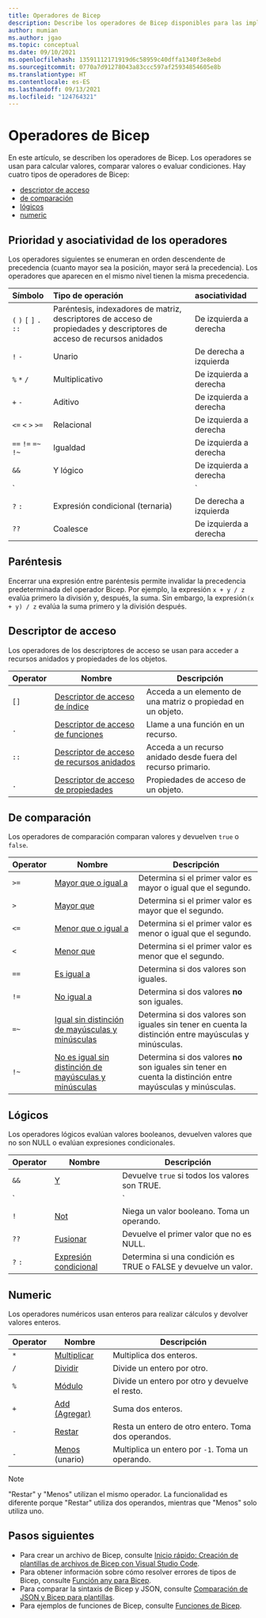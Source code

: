 ```yaml
---
title: Operadores de Bicep
description: Describe los operadores de Bicep disponibles para las implementaciones de Azure Resource Manager.
author: mumian
ms.author: jgao
ms.topic: conceptual
ms.date: 09/10/2021
ms.openlocfilehash: 13591112171919d6c58959c40dffa1340f3e8ebd
ms.sourcegitcommit: 0770a7d91278043a83ccc597af25934854605e8b
ms.translationtype: HT
ms.contentlocale: es-ES
ms.lasthandoff: 09/13/2021
ms.locfileid: "124764321"
---
```

# <a name="bicep-operators"></a>Operadores de Bicep

En este artículo, se describen los operadores de Bicep. Los operadores se usan para calcular valores, comparar valores o evaluar condiciones. Hay cuatro tipos de operadores de Bicep:

- [descriptor de acceso](#accessor)
- [de comparación](#comparison)
- [lógicos](#logical)
- [numeric](#numeric)

## <a name="operator-precedence-and-associativity"></a>Prioridad y asociatividad de los operadores

Los operadores siguientes se enumeran en orden descendente de precedencia (cuanto mayor sea la posición, mayor será la precedencia). Los operadores que aparecen en el mismo nivel tienen la misma precedencia.

| Símbolo | Tipo de operación | asociatividad |
|:-|:-|:-|
| `(` `)` `[` `]` `.` `::` | Paréntesis, indexadores de matriz, descriptores de acceso de propiedades y descriptores de acceso de recursos anidados  | De izquierda a derecha |
| `!` `-` | Unario | De derecha a izquierda |
| `%` `*` `/` | Multiplicativo | De izquierda a derecha |
| `+` `-` | Aditivo | De izquierda a derecha |
| `<=` `<` `>` `>=` | Relacional | De izquierda a derecha |
| `==` `!=` `=~` `!~` | Igualdad | De izquierda a derecha |
| `&&` | Y lógico | De izquierda a derecha |
| `||` | O lógico | De izquierda a derecha |
| `?` `:` | Expresión condicional (ternaria) | De derecha a izquierda
| `??` | Coalesce | De izquierda a derecha

## <a name="parentheses"></a>Paréntesis

Encerrar una expresión entre paréntesis permite invalidar la precedencia predeterminada del operador Bicep. Por ejemplo, la expresión `x + y / z` evalúa primero la división y, después, la suma. Sin embargo, la expresión`(x + y) / z` evalúa la suma primero y la división después.

## <a name="accessor"></a>Descriptor de acceso

Los operadores de los descriptores de acceso se usan para acceder a recursos anidados y propiedades de los objetos.

| Operator | Nombre | Descripción |
| ---- | ---- | ---- |
| `[]` | [Descriptor de acceso de índice](./operators-access.md#index-accessor) | Acceda a un elemento de una matriz o propiedad en un objeto. |
| `.` | [Descriptor de acceso de funciones](./operators-access.md#function-accessor) | Llame a una función en un recurso. |
| `::` | [Descriptor de acceso de recursos anidados](./operators-access.md#nested-resource-accessor) | Acceda a un recurso anidado desde fuera del recurso primario. |
| `.` | [Descriptor de acceso de propiedades](./operators-access.md#property-accessor) | Propiedades de acceso de un objeto. |

## <a name="comparison"></a>De comparación

Los operadores de comparación comparan valores y devuelven `true` o `false`.

| Operator | Nombre | Descripción |
| ---- | ---- | ---- |
| `>=` | [Mayor que o igual a](./operators-comparison.md#greater-than-or-equal-) | Determina si el primer valor es mayor o igual que el segundo. |
| `>`  | [Mayor que](./operators-comparison.md#greater-than-) | Determina si el primer valor es mayor que el segundo. |
| `<=` | [Menor que o igual a](./operators-comparison.md#less-than-or-equal-) | Determina si el primer valor es menor o igual que el segundo. |
| `<`  | [Menor que](./operators-comparison.md#less-than-) | Determina si el primer valor es menor que el segundo. |
| `==` | [Es igual a](./operators-comparison.md#equals-) | Determina si dos valores son iguales. |
| `!=` | [No igual a](./operators-comparison.md#not-equal-) | Determina si dos valores **no** son iguales. |
| `=~` | [Igual sin distinción de mayúsculas y minúsculas](./operators-comparison.md#equal-case-insensitive-) | Determina si dos valores son iguales sin tener en cuenta la distinción entre mayúsculas y minúsculas. |
| `!~` | [No es igual sin distinción de mayúsculas y minúsculas](./operators-comparison.md#not-equal-case-insensitive-) | Determina si dos valores **no** son iguales sin tener en cuenta la distinción entre mayúsculas y minúsculas. |

## <a name="logical"></a>Lógicos

Los operadores lógicos evalúan valores booleanos, devuelven valores que no son NULL o evalúan expresiones condicionales.

| Operator | Nombre | Descripción |
| ---- | ---- | ---- |
| `&&` | [Y](./operators-logical.md#and-) | Devuelve `true` si todos los valores son TRUE. |
| `||`| [O](./operators-logical.md#or-) | Devuelve `true` si alguno de los valores es TRUE. |
| `!` | [Not](./operators-logical.md#not-) | Niega un valor booleano. Toma un operando. |
| `??` | [Fusionar](./operators-logical.md#coalesce-) | Devuelve el primer valor que no es NULL. |
| `?` `:` | [Expresión condicional](./operators-logical.md#conditional-expression--) | Determina si una condición es TRUE o FALSE y devuelve un valor. |

## <a name="numeric"></a>Numeric

Los operadores numéricos usan enteros para realizar cálculos y devolver valores enteros.

| Operator | Nombre | Descripción |
| ---- | ---- | ---- |
| `*` | [Multiplicar](./operators-numeric.md#multiply-) | Multiplica dos enteros. |
| `/` | [Dividir](./operators-numeric.md#divide-) | Divide un entero por otro. |
| `%` | [Módulo](./operators-numeric.md#modulo-) | Divide un entero por otro y devuelve el resto. |
| `+` | [Add (Agregar)](./operators-numeric.md#add-) | Suma dos enteros. |
| `-` | [Restar](./operators-numeric.md#subtract--) | Resta un entero de otro entero. Toma dos operandos. |
| `-` | [Menos](./operators-numeric.md#minus--) (unario) | Multiplica un entero por `-1`. Toma un operando. |

> [!NOTE]
> "Restar" y "Menos" utilizan el mismo operador. La funcionalidad es diferente porque "Restar" utiliza dos operandos, mientras que "Menos" solo utiliza uno.


## <a name="next-steps"></a>Pasos siguientes

- Para crear un archivo de Bicep, consulte [Inicio rápido: Creación de plantillas de archivos de Bicep con Visual Studio Code](./quickstart-create-bicep-use-visual-studio-code.md).
- Para obtener información sobre cómo resolver errores de tipos de Bicep, consulte [Función any para Bicep](./bicep-functions-any.md).
- Para comparar la sintaxis de Bicep y JSON, consulte [Comparación de JSON y Bicep para plantillas](./compare-template-syntax.md).
- Para ejemplos de funciones de Bicep, consulte [Funciones de Bicep](./bicep-functions.md).
